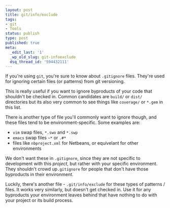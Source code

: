 ```yaml
---
layout: post
title: git/info/exclude
tags:
- git
- Tools
status: publish
type: post
published: true
meta:
  _edit_last: '1'
  _wp_old_slug: git-infoexclude
  dsq_thread_id: '594432111'
---
```

If you're using <code>git</code>, you're sure to know about <code>.gitignore</code> files. They're used for ignoring certain files (or patterns) from git versioning.

This is really useful if you want to ignore byproducts of your code that shouldn't be checked in. Common candidates are <code>build/</code> or <code>dist/</code> directories   but its also very common to see things like <code>coverage/</code> or <code>*.gem</code> in this list.

There is another type of file you'll commonly want to ignore though, and these files tend to be environment-specific. Some examples are:
<ul>
	<li><code>vim</code> swap files, <code>*.swo</code> and <code>*.swp</code></li>
	<li><code>emacs</code> swap files <code>~*</code> or <code>.#*</code></li>
	<li>files like <code>nbproject.xml</code> for Netbeans, or equivelant for other environments</li>
</ul>
We don't want these in <code>.gitignore</code>, since they are not specific to development with this <em>project</em>, but rather with your specific environment. They shouldn't crowd up<code>.gitignore</code> for people that don't have those byproducts in their environment.

Luckily, there's another file - <code>.git/info/exclude</code> for these types of patterns / files. It works very similarly, but doesn't get checked in. Use it for any byproducts your environment leaves behind that have nothing to do with your project or its build process.
